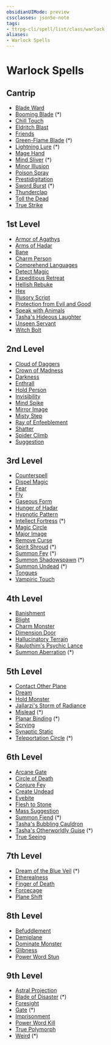 ```yaml
---
obsidianUIMode: preview
cssclasses: json5e-note
tags:
- ttrpg-cli/spell/list/class/warlock
aliases:
- Warlock Spells
---
```

# Warlock Spells

## Cantrip

- [Blade Ward](Інструменти%20ДМ/CLI/spells/blade-ward-xphb.md "XPHB")
- [Booming Blade](Інструменти%20ДМ/CLI/spells/booming-blade-tce.md "TCE") (\*)
- [Chill Touch](Інструменти%20ДМ/CLI/spells/chill-touch-xphb.md "XPHB")
- [Eldritch Blast](Інструменти%20ДМ/CLI/spells/eldritch-blast-xphb.md "XPHB")
- [Friends](Інструменти%20ДМ/CLI/spells/friends-xphb.md "XPHB")
- [Green-Flame Blade](Інструменти%20ДМ/CLI/spells/green-flame-blade-tce.md "TCE") (\*)
- [Lightning Lure](Інструменти%20ДМ/CLI/spells/lightning-lure-tce.md "TCE") (\*)
- [Mage Hand](Інструменти%20ДМ/CLI/spells/mage-hand-xphb.md "XPHB")
- [Mind Sliver](Інструменти%20ДМ/CLI/spells/mind-sliver-xphb.md "XPHB") (\*)
- [Minor Illusion](Інструменти%20ДМ/CLI/spells/minor-illusion-xphb.md "XPHB")
- [Poison Spray](Інструменти%20ДМ/CLI/spells/poison-spray-xphb.md "XPHB")
- [Prestidigitation](Інструменти%20ДМ/CLI/spells/prestidigitation-xphb.md "XPHB")
- [Sword Burst](Інструменти%20ДМ/CLI/spells/sword-burst-tce.md "TCE") (\*)
- [Thunderclap](Інструменти%20ДМ/CLI/spells/thunderclap-xphb.md "XPHB")
- [Toll the Dead](Інструменти%20ДМ/CLI/spells/toll-the-dead-xphb.md "XPHB")
- [True Strike](Інструменти%20ДМ/CLI/spells/true-strike-xphb.md "XPHB")

## 1st Level

- [Armor of Agathys](Інструменти%20ДМ/CLI/spells/armor-of-agathys-xphb.md "XPHB")
- [Arms of Hadar](Інструменти%20ДМ/CLI/spells/arms-of-hadar-xphb.md "XPHB")
- [Bane](Інструменти%20ДМ/CLI/spells/bane-xphb.md "XPHB")
- [Charm Person](Інструменти%20ДМ/CLI/spells/charm-person-xphb.md "XPHB")
- [Comprehend Languages](Інструменти%20ДМ/CLI/spells/comprehend-languages-xphb.md "XPHB")
- [Detect Magic](Інструменти%20ДМ/CLI/spells/detect-magic-xphb.md "XPHB")
- [Expeditious Retreat](Інструменти%20ДМ/CLI/spells/expeditious-retreat-xphb.md "XPHB")
- [Hellish Rebuke](Інструменти%20ДМ/CLI/spells/hellish-rebuke-xphb.md "XPHB")
- [Hex](Інструменти%20ДМ/CLI/spells/hex-xphb.md "XPHB")
- [Illusory Script](Інструменти%20ДМ/CLI/spells/illusory-script-xphb.md "XPHB")
- [Protection from Evil and Good](Інструменти%20ДМ/CLI/spells/protection-from-evil-and-good-xphb.md "XPHB")
- [Speak with Animals](Інструменти%20ДМ/CLI/spells/speak-with-animals-xphb.md "XPHB")
- [Tasha's Hideous Laughter](Інструменти%20ДМ/CLI/spells/tashas-hideous-laughter-xphb.md "XPHB")
- [Unseen Servant](Інструменти%20ДМ/CLI/spells/unseen-servant-xphb.md "XPHB")
- [Witch Bolt](Інструменти%20ДМ/CLI/spells/witch-bolt-xphb.md "XPHB")

## 2nd Level

- [Cloud of Daggers](Інструменти%20ДМ/CLI/spells/cloud-of-daggers-xphb.md "XPHB")
- [Crown of Madness](Інструменти%20ДМ/CLI/spells/crown-of-madness-xphb.md "XPHB")
- [Darkness](Інструменти%20ДМ/CLI/spells/darkness-xphb.md "XPHB")
- [Enthrall](Інструменти%20ДМ/CLI/spells/enthrall-xphb.md "XPHB")
- [Hold Person](Інструменти%20ДМ/CLI/spells/hold-person-xphb.md "XPHB")
- [Invisibility](Інструменти%20ДМ/CLI/spells/invisibility-xphb.md "XPHB")
- [Mind Spike](Інструменти%20ДМ/CLI/spells/mind-spike-xphb.md "XPHB")
- [Mirror Image](Інструменти%20ДМ/CLI/spells/mirror-image-xphb.md "XPHB")
- [Misty Step](Інструменти%20ДМ/CLI/spells/misty-step-xphb.md "XPHB")
- [Ray of Enfeeblement](Інструменти%20ДМ/CLI/spells/ray-of-enfeeblement-xphb.md "XPHB")
- [Shatter](Інструменти%20ДМ/CLI/spells/shatter-xphb.md "XPHB")
- [Spider Climb](Інструменти%20ДМ/CLI/spells/spider-climb-xphb.md "XPHB")
- [Suggestion](Інструменти%20ДМ/CLI/spells/suggestion-xphb.md "XPHB")

## 3rd Level

- [Counterspell](Інструменти%20ДМ/CLI/spells/counterspell-xphb.md "XPHB")
- [Dispel Magic](Інструменти%20ДМ/CLI/spells/dispel-magic-xphb.md "XPHB")
- [Fear](Інструменти%20ДМ/CLI/spells/fear-xphb.md "XPHB")
- [Fly](Інструменти%20ДМ/CLI/spells/fly-xphb.md "XPHB")
- [Gaseous Form](Інструменти%20ДМ/CLI/spells/gaseous-form-xphb.md "XPHB")
- [Hunger of Hadar](Інструменти%20ДМ/CLI/spells/hunger-of-hadar-xphb.md "XPHB")
- [Hypnotic Pattern](Інструменти%20ДМ/CLI/spells/hypnotic-pattern-xphb.md "XPHB")
- [Intellect Fortress](Інструменти%20ДМ/CLI/spells/intellect-fortress-tce.md "TCE") (\*)
- [Magic Circle](Інструменти%20ДМ/CLI/spells/magic-circle-xphb.md "XPHB")
- [Major Image](Інструменти%20ДМ/CLI/spells/major-image-xphb.md "XPHB")
- [Remove Curse](Інструменти%20ДМ/CLI/spells/remove-curse-xphb.md "XPHB")
- [Spirit Shroud](Інструменти%20ДМ/CLI/spells/spirit-shroud-tce.md "TCE") (\*)
- [Summon Fey](Інструменти%20ДМ/CLI/spells/summon-fey-xphb.md "XPHB") (\*)
- [Summon Shadowspawn](Інструменти%20ДМ/CLI/spells/summon-shadowspawn-tce.md "TCE") (\*)
- [Summon Undead](Інструменти%20ДМ/CLI/spells/summon-undead-xphb.md "XPHB") (\*)
- [Tongues](Інструменти%20ДМ/CLI/spells/tongues-xphb.md "XPHB")
- [Vampiric Touch](Інструменти%20ДМ/CLI/spells/vampiric-touch-xphb.md "XPHB")

## 4th Level

- [Banishment](Інструменти%20ДМ/CLI/spells/banishment-xphb.md "XPHB")
- [Blight](Інструменти%20ДМ/CLI/spells/blight-xphb.md "XPHB")
- [Charm Monster](Інструменти%20ДМ/CLI/spells/charm-monster-xphb.md "XPHB")
- [Dimension Door](Інструменти%20ДМ/CLI/spells/dimension-door-xphb.md "XPHB")
- [Hallucinatory Terrain](Інструменти%20ДМ/CLI/spells/hallucinatory-terrain-xphb.md "XPHB")
- [Raulothim's Psychic Lance](Інструменти%20ДМ/CLI/spells/raulothims-psychic-lance-ftd.md "FTD")
- [Summon Aberration](Інструменти%20ДМ/CLI/spells/summon-aberration-xphb.md "XPHB") (\*)

## 5th Level

- [Contact Other Plane](Інструменти%20ДМ/CLI/spells/contact-other-plane-xphb.md "XPHB")
- [Dream](Інструменти%20ДМ/CLI/spells/dream-xphb.md "XPHB")
- [Hold Monster](Інструменти%20ДМ/CLI/spells/hold-monster-xphb.md "XPHB")
- [Jallarzi's Storm of Radiance](Інструменти%20ДМ/CLI/spells/jallarzis-storm-of-radiance-xphb.md "XPHB")
- [Mislead](Інструменти%20ДМ/CLI/spells/mislead-xphb.md "XPHB") (\*)
- [Planar Binding](Інструменти%20ДМ/CLI/spells/planar-binding-xphb.md "XPHB") (\*)
- [Scrying](Інструменти%20ДМ/CLI/spells/scrying-xphb.md "XPHB")
- [Synaptic Static](Інструменти%20ДМ/CLI/spells/synaptic-static-xphb.md "XPHB")
- [Teleportation Circle](Інструменти%20ДМ/CLI/spells/teleportation-circle-xphb.md "XPHB") (\*)

## 6th Level

- [Arcane Gate](Інструменти%20ДМ/CLI/spells/arcane-gate-xphb.md "XPHB")
- [Circle of Death](Інструменти%20ДМ/CLI/spells/circle-of-death-xphb.md "XPHB")
- [Conjure Fey](Інструменти%20ДМ/CLI/spells/conjure-fey-xphb.md "XPHB")
- [Create Undead](Інструменти%20ДМ/CLI/spells/create-undead-xphb.md "XPHB")
- [Eyebite](Інструменти%20ДМ/CLI/spells/eyebite-xphb.md "XPHB")
- [Flesh to Stone](Інструменти%20ДМ/CLI/spells/flesh-to-stone-xphb.md "XPHB")
- [Mass Suggestion](Інструменти%20ДМ/CLI/spells/mass-suggestion-xphb.md "XPHB")
- [Summon Fiend](Інструменти%20ДМ/CLI/spells/summon-fiend-xphb.md "XPHB") (\*)
- [Tasha's Bubbling Cauldron](Інструменти%20ДМ/CLI/spells/tashas-bubbling-cauldron-xphb.md "XPHB")
- [Tasha's Otherworldly Guise](Інструменти%20ДМ/CLI/spells/tashas-otherworldly-guise-tce.md "TCE") (\*)
- [True Seeing](Інструменти%20ДМ/CLI/spells/true-seeing-xphb.md "XPHB")

## 7th Level

- [Dream of the Blue Veil](Інструменти%20ДМ/CLI/spells/dream-of-the-blue-veil-tce.md "TCE") (\*)
- [Etherealness](Інструменти%20ДМ/CLI/spells/etherealness-xphb.md "XPHB")
- [Finger of Death](Інструменти%20ДМ/CLI/spells/finger-of-death-xphb.md "XPHB")
- [Forcecage](Інструменти%20ДМ/CLI/spells/forcecage-xphb.md "XPHB")
- [Plane Shift](Інструменти%20ДМ/CLI/spells/plane-shift-xphb.md "XPHB")

## 8th Level

- [Befuddlement](Інструменти%20ДМ/CLI/spells/befuddlement-xphb.md "XPHB")
- [Demiplane](Інструменти%20ДМ/CLI/spells/demiplane-xphb.md "XPHB")
- [Dominate Monster](Інструменти%20ДМ/CLI/spells/dominate-monster-xphb.md "XPHB")
- [Glibness](Інструменти%20ДМ/CLI/spells/glibness-xphb.md "XPHB")
- [Power Word Stun](Інструменти%20ДМ/CLI/spells/power-word-stun-xphb.md "XPHB")

## 9th Level

- [Astral Projection](Інструменти%20ДМ/CLI/spells/astral-projection-xphb.md "XPHB")
- [Blade of Disaster](Інструменти%20ДМ/CLI/spells/blade-of-disaster-tce.md "TCE") (\*)
- [Foresight](Інструменти%20ДМ/CLI/spells/foresight-xphb.md "XPHB")
- [Gate](Інструменти%20ДМ/CLI/spells/gate-xphb.md "XPHB") (\*)
- [Imprisonment](Інструменти%20ДМ/CLI/spells/imprisonment-xphb.md "XPHB")
- [Power Word Kill](Інструменти%20ДМ/CLI/spells/power-word-kill-xphb.md "XPHB")
- [True Polymorph](Інструменти%20ДМ/CLI/spells/true-polymorph-xphb.md "XPHB")
- [Weird](Інструменти%20ДМ/CLI/spells/weird-xphb.md "XPHB") (\*)